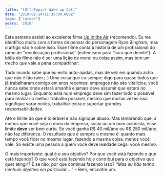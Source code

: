 ```yaml
---
title: "[Off-Topic] Wake up Call"
date: "2010-02-14T11:38:00.000Z"
tags: ["career"]
years: "2010"
---
```


<p></p>
<p></p>
<p>Esta semana assisti ao excelente filme <a href="https://www.imdb.com/title/tt1193138/">Up in the Air</a> (recomendo). Eu me identifico muito com a forma de pensar do personagem Ryan Bingham, mas o artigo não é sobre isso. Esse filme conta a história de um profissional do ramo de “recolocação profissional” (eufemismo para “cara que demite”). A idéia do filme não é ser uma lição de moral ou coisa assim, mas tem um trecho que vale a pena compartilhar:</p>
<div id="playerGTWBFPGtPZtY"></div>
<script type="text/javascript">
  jwplayer('playerGTWBFPGtPZtY').setup({
    file: 'https://s3.amazonaws.com/videos-akitaonrails/Akitaonrails-UpInTheAirDemisso383.flv',
    title: 'Up in the Air - Demissão e Wake up Call',
    width: '100%',
    aspectratio: '4:3'
  });
</script>
<p>Todo mundo sabe que eu evito auto-ajudas, mas de vez em quando acho que não é tão ruim ;-) Uma coisa que eu sempre digo para quase todos que já trabalharam comigo em anos recentes: empregos não são vitalícios, você nunca sabe onde estará amanhã e jamais deve assumir que estará no mesmo lugar. Enquanto está num emprego deve sim fazer todo o possível para realizar o melhor trabalho possível, mesmo que muitas vezes isso signifique varar noites, trabalhar extra e suportar grandes responsabilidades.</p>
<p>Até o limite do que é tolerável e não signique abuso. Mas lembrando que, a menos que você seja o dono da empresa, sócio ou um bom acionista, esse limite <strong>deve</strong> ser bem curto. Se você ganha R$ 40 mil/ano ou R$ 250 mil/ano, não faz diferença. O resultado que é sempre o mesmo é: quanto mais tempo você ficar no mesmo lugar, fazendo a mesma coisa, menos você vale. Só existe uma pessoa a quem você deve lealdade cega: você mesmo.</p>
<p>O mais importante: qual é o seu objetivo? Por que você está fazendo o que está fazendo? O que você está fazendo hoje contribui para o objetivo que quer atingir? E se não, por que continua fazendo isso? <em>“Mas eu não tenho nenhum objetivo em particular …”</em> – Bem, encontre um.</p>
<p></p>